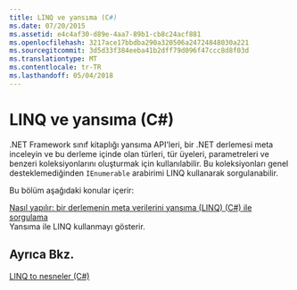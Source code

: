 ```yaml
---
title: LINQ ve yansıma (C#)
ms.date: 07/20/2015
ms.assetid: e4c4af30-d89e-4aa7-89b1-cb8c24acf881
ms.openlocfilehash: 3217ace17bbdba290a320506a24724848030a221
ms.sourcegitcommit: 3d5d33f384eeba41b2dff79d096f47ccc8d8f03d
ms.translationtype: MT
ms.contentlocale: tr-TR
ms.lasthandoff: 05/04/2018
---
```

# <a name="linq-and-reflection-c"></a>LINQ ve yansıma (C#)
.NET Framework sınıf kitaplığı yansıma API'leri, bir .NET derlemesi meta inceleyin ve bu derleme içinde olan türleri, tür üyeleri, parametreleri ve benzeri koleksiyonlarını oluşturmak için kullanılabilir. Bu koleksiyonları genel desteklemediğinden `IEnumerable` arabirimi LINQ kullanarak sorgulanabilir.  
  
 Bu bölüm aşağıdaki konular içerir:  
  
 [Nasıl yapılır: bir derlemenin meta verilerini yansıma (LINQ) (C#) ile sorgulama](../../../../csharp/programming-guide/concepts/linq/how-to-query-an-assembly-s-metadata-with-reflection-linq.md)  
 Yansıma ile LINQ kullanmayı gösterir.  
  
## <a name="see-also"></a>Ayrıca Bkz.  
 [LINQ to nesneler (C#)](../../../../csharp/programming-guide/concepts/linq/linq-to-objects.md)
